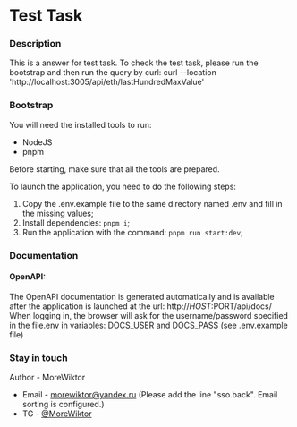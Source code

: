 # Test Task
### Description
This is a answer for test task. To check the test task, please run the bootstrap and then run the query by curl:
curl --location 'http://localhost:3005/api/eth/lastHundredMaxValue'

### Bootstrap
You will need the installed tools to run:
- NodeJS
- pnpm

Before starting, make sure that all the tools are prepared.

To launch the application, you need to do the following steps:
1. Copy the .env.example file to the same directory named .env and fill in the missing values;
2. Install dependencies: `pnpm i`;
3. Run the application with the command:
	`pnpm run start:dev`;

### Documentation
#### OpenAPI:
The OpenAPI documentation is generated automatically and is available after the application is launched at the url: http://$HOST:$PORT/api/docs/
When logging in, the browser will ask for the username/password specified in the file.env in variables: DOCS_USER and DOCS_PASS (see .env.example file)

### Stay in touch
Author - MoreWiktor
- Email - <morewiktor@yandex.ru> (Please add the line "sso.back". Email sorting is configured.)
- TG - [@MoreWiktor](https://t.me/morewiktor)
